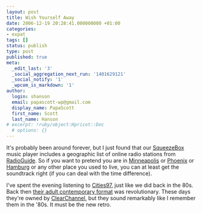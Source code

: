```yaml
---
layout: post
title: Wish Yourself Away
date: 2006-12-19 20:28:41.000000000 +01:00
categories:
- expat
tags: []
status: publish
type: post
published: true
meta:
  _edit_last: '3'
  _social_aggregation_next_run: '1401629121'
  _social_notify: '1'
  _wpcom_is_markdown: '1'
author:
  login: shanson
  email: papascott-wp@gmail.com
  display_name: PapaScott
  first_name: Scott
  last_name: Hanson
# excerpt: !ruby/object:Hpricot::Doc
  # options: {}
---
```

<p>It's probably been around forever, but I just found that our <a href="http://www.slimdevices.com/pi_squeezebox.html">SqueezeBox</a> music player includes a geographic list of online radio stations from <a href="http://radiotime.com/">RadioGuide</a>. So if you want to pretend you are in <a href="http://radiotime.com/region/c_100016/Minneapolis-St_Paul.aspx">Minneapolis</a> or <a href="http://radiotime.com/region/c_100015/Phoenix.aspx">Phoenix</a> or <a href="http://radiotime.com/region/c_100766/Hamburg.aspx">Hamburg</a> or any other place you used to live, you can at least get the soundtrack right (if you can deal with the time difference).</p>
<p>I've spent the evening listening to <a href="http://www.cities97.com/">Cities97</a>, just like we did back in the 80s. Back then <a href="http://en.wikipedia.org/wiki/KTCZ">their adult contemporary format</a> was revolutionary. These days they're owned by <a href="http://en.wikipedia.org/wiki/Clear_Channel_Communications">ClearChannel</a>, but they sound remarkably like I remember them in the '80s. It must be the new retro.</p>
